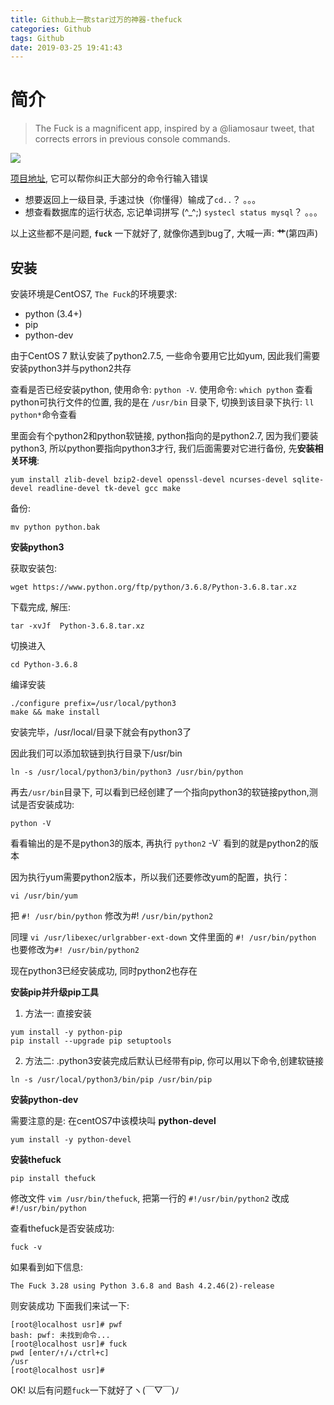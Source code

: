 ```yaml
---
title: Github上一款star过万的神器-thefuck
categories: Github
tags: Github
date: 2019-03-25 19:41:43
---
```


简介
=======

> The Fuck is a magnificent app, inspired by a @liamosaur tweet, that corrects errors in previous console commands.

![](https://raw.githubusercontent.com/nvbn/thefuck/master/example.gif)

[项目地址](https://github.com/nvbn/thefuck), 它可以帮你纠正大部分的命令行输入错误 
- 想要返回上一级目录, 手速过快（你懂得）输成了`cd..`？ 。。。
- 想查看数据库的运行状态, 忘记单词拼写 (^_^;) `systecl status mysql`？ 。。。

以上这些都不是问题, **`fuck`** 一下就好了, 就像你遇到bug了, 大喊一声: **艹**(第四声)


安装
----
安装环境是CentOS7, `The Fuck`的环境要求:
- python (3.4+)
- pip
- python-dev

由于CentOS 7 默认安装了python2.7.5, 一些命令要用它比如yum, 因此我们需要安装python3并与python2共存

查看是否已经安装python, 使用命令: `python -V`. 使用命令: `which python` 查看python可执行文件的位置, 我的是在 `/usr/bin` 目录下, 切换到该目录下执行: `ll python*`命令查看

里面会有个python2和python软链接, python指向的是python2.7, 因为我们要装python3, 所以python要指向python3才行, 我们后面需要对它进行备份, 先**安装相关环境**:
```
yum install zlib-devel bzip2-devel openssl-devel ncurses-devel sqlite-devel readline-devel tk-devel gcc make
```

备份:
```
mv python python.bak
```

**安装python3**

获取安装包:
```
wget https://www.python.org/ftp/python/3.6.8/Python-3.6.8.tar.xz
```

下载完成, 解压:
```
tar -xvJf  Python-3.6.8.tar.xz
```

切换进入
```
cd Python-3.6.8
```

编译安装
```
./configure prefix=/usr/local/python3
make && make install
```


安装完毕，/usr/local/目录下就会有python3了

因此我们可以添加软链到执行目录下/usr/bin
```
ln -s /usr/local/python3/bin/python3 /usr/bin/python
```

再去`/usr/bin`目录下, 可以看到已经创建了一个指向python3的软链接python,测试是否安装成功:
```
python -V
```
看看输出的是不是python3的版本, 再执行 `python2` -V` 看到的就是python2的版本

因为执行yum需要python2版本，所以我们还要修改yum的配置，执行：
```
vi /usr/bin/yum
```
把 `#! /usr/bin/python` 修改为#! `/usr/bin/python2`

同理 `vi /usr/libexec/urlgrabber-ext-down` 文件里面的 `#! /usr/bin/python` 也要修改为`#! /usr/bin/python2`

现在python3已经安装成功, 同时python2也存在

**安装pip并升级pip工具**

1. 方法一: 直接安装
```
yum install -y python-pip
pip install --upgrade pip setuptools
```

2. 方法二: .python3安装完成后默认已经带有pip, 你可以用以下命令,创建软链接
```
ln -s /usr/local/python3/bin/pip /usr/bin/pip
```    


**安装python-dev**

需要注意的是: 在centOS7中该模块叫 **python-devel**
```
yum install -y python-devel
```

**安装thefuck**

```
pip install thefuck
```

修改文件 `vim /usr/bin/thefuck`, 把第一行的 `#!/usr/bin/python2` 改成 `#!/usr/bin/python`

查看thefuck是否安装成功:
```
fuck -v
```

如果看到如下信息:
```
The Fuck 3.28 using Python 3.6.8 and Bash 4.2.46(2)-release
```

则安装成功
下面我们来试一下:
```
[root@localhost usr]# pwf
bash: pwf: 未找到命令...
[root@localhost usr]# fuck
​​​​​​​​​​pwd [enter/↑/↓/ctrl+c]
/usr
[root@localhost usr]# 
```

OK! 以后有问题`fuck`一下就好了ヽ(￣▽￣)ﾉ
